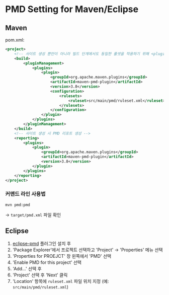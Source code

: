 PMD Setting for Maven/Eclipse
========================================

Maven
----------------------------------------

pom.xml:

```xml
<project>
    <!-- 사이트 생성 뿐만이 아니라 빌드 단계에서도 동일한 룰셋을 적용하기 위해 <pluginManagement>애서 설정 -->
    <build>
        <pluginManagement>
            <plugins>
                <plugin>
                    <groupId>org.apache.maven.plugins</groupId>
                    <artifactId>maven-pmd-plugin</artifactId>
                    <version>3.8</version>
                    <configuration>
                        <rulesets>
                            <ruleset>src/main/pmd/ruleset.xml</ruleset>
                        </rulesets>
                    </configuration>
                </plugin>
            </plugins>
        </pluginManagement>
    </build>
    <!-- 사이트 생성 시 PMD 리포트 생성 -->
    <reporting>
        <plugins>
            <plugin>
                <groupId>org.apache.maven.plugins</groupId>
                <artifactId>maven-pmd-plugin</artifactId>
                <version>3.8</version>
            </plugin>
        </plugins>
    </reporting>
</project>
```

### 커맨드 라인 사용법

```
mvn pmd:pmd
```
-> `target/pmd.xml` 파일 확인

Eclipse
----------------------------------------

1. [eclipse-pmd](https://marketplace.eclipse.org/content/eclipse-pmd) 플러그인 설치 후
2. 'Package Explorer'에서 프로젝트 선택하고 'Project' -> 'Properties' 메뉴 선택
3. 'Properties for PROEJCT' 창 왼쪽에서 'PMD' 선택
4. 'Enable PMD for this project' 선택
5. 'Add...' 선택 후
6. 'Project' 선택 후 'Next' 클릭
7. 'Location' 항목에 `ruleset.xml` 파일 위치 지정 (예: `src/main/pmd/ruleset.xml`)
```
